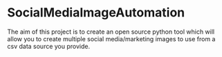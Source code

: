 # SocialMediaImageAutomation
The aim of this project is to create an open source python tool which will allow you to create multiple social media/marketing images to use from a csv data source you provide.
